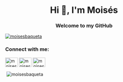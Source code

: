 <h1 align="center">Hi 👋, I'm Moisés</h1>
<h3 align="center">Welcome to my GitHub</h3>

<p align="left"> <a href="https://github.com/ryo-ma/github-profile-trophy"><img src="https://github-profile-trophy.vercel.app/?username=moisesbaqueta" alt="moisesbaqueta" /></a> </p>

<h3 align="left">Connect with me:</h3>
<p align="left">
<a href="https://twitter.com/moisesbaqueta" target="blank"><img align="center" src="https://raw.githubusercontent.com/rahuldkjain/github-profile-readme-generator/master/src/images/icons/Social/twitter.svg" alt="moisesbaqueta" height="30" width="40" /></a>
<a href="https://linkedin.com/in/moisesepferreira" target="blank"><img align="center" src="https://raw.githubusercontent.com/rahuldkjain/github-profile-readme-generator/master/src/images/icons/Social/linked-in-alt.svg" alt="moisesepferreira" height="30" width="40" /></a>
<a href="https://instagram.com/moisesepferreira" target="blank"><img align="center" src="https://raw.githubusercontent.com/rahuldkjain/github-profile-readme-generator/master/src/images/icons/Social/instagram.svg" alt="moisesepferreira" height="30" width="40" /></a>
</p>

<p>&nbsp;<img align="center" src="https://github-readme-stats.vercel.app/api?username=moisesbaqueta&show_icons=true&locale=en" alt="moisesbaqueta" /></p>
